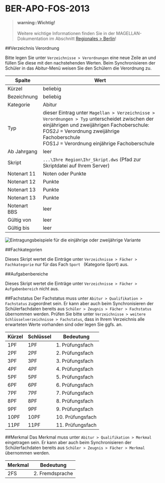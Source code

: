 # BER-APO-FOS-2013

> #### warning::Wichtig!
>
> Weitere wichtige Informationen finden Sie in der MAGELLAN-Dokumentation im Abschnitt [Regionales > Berlin](https://doc.magellan7.stueber.de/schulverwaltung/regionales/berlin/berlin/)!


##Verzeichnis Verordnung

Bitte legen Sie unter ```Verzeichnisse > Verordnungen``` eine neue Zeile an und füllen Sie diese mit den nachstehenden Werten. Beim Synchronisieren der Schüler in das Abitur-Menü weisen Sie den Schülern die Verordnung zu.

|Spalte|Wert|
|--|--|
|Kürzel|beliebig|
|Bezeichnung|beliebig|
|Kategorie|Abitur|
|Typ|dieser Eintrag unter ```Magellan > Verzeichnisse > Verordnungen > Typ``` unterscheidet zwischen der einjährigen und zweijährigen Fachoberschule:<br/>FOS2J = Verordnung zweijährige Fachoberschule<br/>FOS1J = Verordnung einjährige Fachoberschule|
|Ab Jahrgang|leer|
|Skript|```...\Ihre Region\Ihr_Skript.dws``` (Pfad zur Skriptdatei auf Ihrem Server)|
|Notenart 11|Noten oder Punkte|
|Notenart 12|Punkte|
|Notenart 13|Punkte|
|Notenart 13|Punkte|
|Notenart BBS|leer|
|Gültig von |leer|
|Gültig bis|leer|

![Eintragungsbeispiele für die einjährige oder zweijährige Variante](/images/ber-fos-verordnungen.png)

##Fachkategorien

Dieses Skript wertet die Einträge unter `Verzeichnisse > Fächer > Fachkategorie` nur für das Fach `Sport ` (Kategorie Sport) aus. 


##Aufgabenbereiche

Dieses Skript wertet die Einträge unter `Verzeichnisse > Fächer > Aufgabenbereich` nicht aus.


##Fachstatus
Der Fachstatus muss unter ```Abitur > Qualifikation > Fachstatus``` zugeordnet sein. Er kann aber auch beim Synchronisieren der Schülerfachdaten bereits aus ```Schüler > Zeugnis > Fächer > Fachstatus``` übernommen werden. 
Prüfen Sie bitte unter ```Verzeichnisse > weitere Schlüsselverzeichnisse > Fachstatus```,  dass in Ihrem Verzeichnis alle erwarteten Werte vorhanden sind oder legen Sie ggfs. an.

|Kürzel	|Schlüssel	|Bedeutung|
|--|--|--|
|1PF|1PF|1. Prüfungsfach|
|2PF|2PF|2. Prüfungsfach|
|3PF|3PF|3. Prüfungsfach|
|4PF|4PF|4. Prüfungsfach|
|5PF|5PF|5. Prüfungsfach|
|6PF|6PF|6. Prüfungsfach|
|7PF|7PF|7. Prüfungsfach|
|8PF|8PF|8. Prüfungsfach|
|9PF|9PF|9. Prüfungsfach|
|10PF|10PF|10. Prüfungsfach|
|11PF|11PF|11. Prüfungsfach|

##Merkmal
Das Merkmal muss unter ```Abitur > Qualifikation > Merkmal``` eingetragen sein. Er kann aber auch beim Synchronisieren der Schülerfachdaten bereits aus ```Schüler > Zeugnis > Fächer > Merkmal``` übernommen werden. 

|Merkmal	|Bedeutung|
|--|--|
|2FS|2. Fremdsprache|

